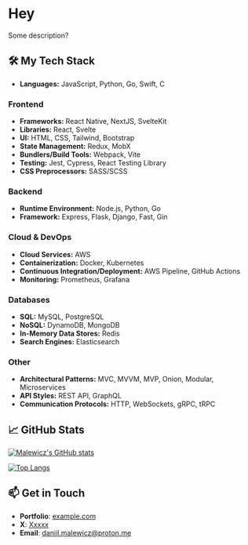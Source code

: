 # Hey

Some description?

## 🛠️ My Tech Stack

- **Languages:** JavaScript, Python, Go, Swift, C

### Frontend

- **Frameworks:** React Native, NextJS, SvelteKit
- **Libraries:** React, Svelte
- **UI:** HTML, CSS, Tailwind, Bootstrap
- **State Management:** Redux, MobX
- **Bundlers/Build Tools:** Webpack, Vite
- **Testing:** Jest, Cypress, React Testing Library
- **CSS Preprocessors:** SASS/SCSS

### Backend

- **Runtime Environment:** Node.js, Python, Go
- **Framework:** Express, Flask, Django, Fast, Gin

### Cloud & DevOps

- **Cloud Services:** AWS
- **Containerization:** Docker, Kubernetes
- **Continuous Integration/Deployment:** AWS Pipeline, GitHub Actions
- **Monitoring:** Prometheus, Grafana

### Databases

- **SQL:** MySQL, PostgreSQL
- **NoSQL:** DynamoDB, MongoDB
- **In-Memory Data Stores:** Redis
- **Search Engines:** Elasticsearch

### Other

- **Architectural Patterns:** MVC, MVVM, MVP, Onion, Modular, Microservices
- **API Styles:** REST API, GraphQL
- **Communication Protocols:** HTTP, WebSockets, gRPC, tRPC


## 📈 GitHub Stats

[![Malewicz's GitHub stats](https://github-readme-stats.vercel.app/api?username=malewicz1337&show_icons=true&theme=dark)](https://github.com/malewicz1337/github-readme-stats)

[![Top Langs](https://github-readme-stats.vercel.app/api/top-langs/?username=malewicz1337&show_icons=true&theme=dark)](https://github.com/malewicz1337/github-readme-stats)

## 📫 Get in Touch

- **Portfolio**: [example.com](https://google.com)
- **X**: [Xxxxx](https://twitter.com/ThePrimeagen)
- **Email**: [daniil.malewicz@proton.me](mailto:daniil.malewicz@proton.me)


<!---
malewicz1337/malewicz1337 is a ✨ special ✨ repository because its `README.md` (this file) appears on your GitHub profile.
You can click the Preview link to take a look at your changes.
--->
